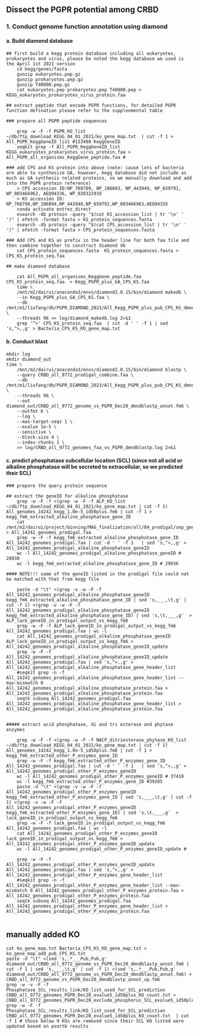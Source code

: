 ## Dissect the PGPR potential among CRBD

### 1. Conduct genome function annotation using diamond

#### a. Build diamond database
```
## first build a kegg protein database including all eukaryotes, prokaryotes and virus, please be noted the kegg database we used is the April 1st 2021 version
    cd kegg/genes/fasta
    gunzip eukaryotes.pep.gz
    gunzip prokaryotes.pep.gz
    gunzip T40000.pep.gz
    cat eukaryotes.pep prokaryotes.pep T40000.pep > KEGG_eukaryotes_prokaryotes_virus_protein.faa

## extract peptide that encode PGPR functions, for detailed PGPR function defination please refer to the supplenmental table

### prepare all PGPR peptide sequences

    grep -w -F -f PGPR_KO_list ~/db/ftp_download_KEGG_04_01_2021/ko_gene_map.txt  | cut -f 1 > All_PGPR_KeggGeneID_list #153498 KeggGeneID
    seqkit grep -f All_PGPR_KeggGeneID_list  KEGG_eukaryotes_prokaryotes_virus_protein.faa > All_PGPR_all_organisms_KeggGene_peptide.faa # 

### add CPS and KS protein into above (note: cause lots of bacteria are able to synthesize GA, however, kegg database did not include as much as GA synthesis related proteins, so we manually download and add into the PGPR protein reference)
    > CPS accession ID:NP_768789, NP_106893, NP_443949, NP_659791, WP_003466962, AEQ94336, WP_020322919
    > KS accession ID: NP_768790,NP_106894,NP_443948,NP_659792,WP_003466963,AEQ94335
    conda activate entrez_direct 
    esearch -db protein -query "$(cat KS_accession_list | tr '\n' ' ')" | efetch -format fasta > KS_protein_sequences.fasta
    esearch -db protein -query "$(cat CPS_accession_list | tr '\n' ' ')" | efetch -format fasta > CPS_protein_sequences.fasta

### Add CPS and KS as prefix in the header line for both faa file and then combine together to construct diamond db
    cat CPS_protein_sequences.fasta  KS_protein_sequences.fasta > CPS_KS_protein_seq.faa

## make diamond database

    cat All_PGPR_all_organisms_KeggGene_peptide.faa CPS_KS_protein_seq.faa  > Kegg_PGPR_plus_GA_CPS_KS.faa              
    time \
    /mnt/m2/dairui/anaconda3/envs/diamond2.0.15/bin/diamond makedb \
    --in Kegg_PGPR_plus_GA_CPS_KS.faa \
    --db /mnt/m1/liufang/db/PGPR_DIAMOND_2023/All_Kegg_PGPR_plus_pub_CPS_KS_dmnd \
    --threads 96 >> log/diamond_makedb.log 2>&1
    grep '^>' CPS_KS_protein_seq.faa  | cut -d ' ' -f 1 | sed 's,^>,,g' > Bacteria_CPS_KS_KO_gene_map.txt
```


#### b. Conduct blast

```
mkdir log
mkdir diamond_out
time \
    /mnt/m2/dairui/anaconda3/envs/diamond2.0.15/bin/diamond blastp \
    --query CRBD_all_9772_prodigal_combine.faa \
    --db /mnt/m1/liufang/db/PGPR_DIAMOND_2023/All_Kegg_PGPR_plus_pub_CPS_KS_dmnd.dmnd \
    --threads 96 \
    --out diamond_out/CRBD_all_9772_genome_vs_PGPR_Dec20_dmndblastp_annot.fm6 \
    --outfmt 6 \
    --log \
    --max-target-seqs 1 \
    --evalue 1e-5 \
    --sensitive \
    --block-size 4 \
    --index-chunks 1 \
    >> log/CRBD_all_9772_genomes_faa_vs_PGPR_dmndblastp.log 2>&1
```

#### c. predict phosphatase subcellular location (SCL) (since not all acid or alkaline phosphatase will be secreted to extracellular, so we predicted their SCL)

```
### prepare the query protein sequence

## extract the geneID for alkaline phosphatase 
    grep -w -F -f <(grep -w -F -f ALP_KO_list  ~/db/ftp_download_KEGG_04_01_2021/ko_gene_map.txt | cut -f 1) All_genomes_14242_kegg_1.0e-5_id50plus.fm6 | cut -f 1 > kegg_fm6_extracted_alkaline_phosphatase_gene_ID 
    cat /mnt/m2/dairui/project/binning/MAG_finalization/all/04_prodigal/sep_genome_faa/*.faa > All_14242_genomes_prodigal.faa
    grep -w -F -f kegg_fm6_extracted_alkaline_phosphatase_gene_ID  All_14242_genomes_prodigal.faa | cut -d ' ' -f 1   | sed 's,^>,,g' > All_14242_genomes_prodigal_alkaline_phosphatase_geneID
    wc -l All_14242_genomes_prodigal_alkaline_phosphatase_geneID # 28930
    wc -l kegg_fm6_extracted_alkaline_phosphatase_gene_ID # 29936 

#### NOTE!!! some of the geneID listed in the prodigal file could not be matched with that from kegg file

    paste -d "\t" <(grep -v -w -F -f All_14242_genomes_prodigal_alkaline_phosphatase_geneID kegg_fm6_extracted_alkaline_phosphatase_gene_ID | sed 's,___,\t,g' | cut -f 1) <(grep -v -w -F -f All_14242_genomes_prodigal_alkaline_phosphatase_geneID kegg_fm6_extracted_alkaline_phosphatase_gene_ID) | sed 's,\t,___,g'  > ALP_lack_geneID_in_prodigal_output_vs_kegg_fm6
    grep -w -F -f ALP_lack_geneID_in_prodigal_output_vs_kegg_fm6  All_14242_genomes_prodigal.faa | wc -l
    cat All_14242_genomes_prodigal_alkaline_phosphatase_geneID ALP_lack_geneID_in_prodigal_output_vs_kegg_fm6 > All_14242_genomes_prodigal_alkaline_phosphatase_geneID_update
    grep -w -F -f All_14242_genomes_prodigal_alkaline_phosphatase_geneID_update All_14242_genomes_prodigal.faa | sed 's,^>,,g' > All_14242_genomes_prodigal_alkaline_phosphatase_gene_header_list
    #seqkit grep -n -f All_14242_genomes_prodigal_alkaline_phosphatase_gene_header_list --max-mismatch 0 All_14242_genomes_prodigal_alkaline_phosphatase_protein.faa > All_14242_genomes_prodigal_alkaline_phosphatase_protein.faa
    seqtk subseq All_14242_genomes_prodigal.faa All_14242_genomes_prodigal_alkaline_phosphatase_gene_header_list > All_14242_genomes_prodigal_alkaline_phosphatase_protein.faa


##### extract acid phosphatase, di and tri esterase and phytase enzymes

    grep -w -F -f <(grep -w -F -f NACP_ditriesterase_phytase_KO_list  ~/db/ftp_download_KEGG_04_01_2021/ko_gene_map.txt | cut -f 1) All_genomes_14242_kegg_1.0e-5_id50plus.fm6 | cut -f 1 > kegg_fm6_extracted_other_P_enzymes_gene_ID 
    grep -w -F -f kegg_fm6_extracted_other_P_enzymes_gene_ID  All_14242_genomes_prodigal.faa | cut -d ' ' -f 1   | sed 's,^>,,g' > All_14242_genomes_prodigal_other_P_enzymes_geneID
    wc -l All_14242_genomes_prodigal_other_P_enzymes_geneID # 37410
    wc -l kegg_fm6_extracted_other_P_enzymes_gene_ID #39205
    paste -d "\t" <(grep -v -w -F -f All_14242_genomes_prodigal_other_P_enzymes_geneID kegg_fm6_extracted_other_P_enzymes_gene_ID | sed 's,___,\t,g' | cut -f 1) <(grep -v -w -F -f All_14242_genomes_prodigal_other_P_enzymes_geneID kegg_fm6_extracted_other_P_enzymes_gene_ID) | sed 's,\t,___,g'  > lack_geneID_in_prodigal_output_vs_kegg_fm6
    grep -w -F -f lack_geneID_in_prodigal_output_vs_kegg_fm6  All_14242_genomes_prodigal.faa | wc -l
    cat All_14242_genomes_prodigal_other_P_enzymes_geneID lack_geneID_in_prodigal_output_vs_kegg_fm6 > All_14242_genomes_prodigal_other_P_enzymes_geneID_update
    wc -l All_14242_genomes_prodigal_other_P_enzymes_geneID_update #

    grep -w -F -f All_14242_genomes_prodigal_other_P_enzymes_geneID_update All_14242_genomes_prodigal.faa | sed 's,^>,,g' > All_14242_genomes_prodigal_other_P_enzymes_gene_header_list
    #seqkit grep -n -f All_14242_genomes_prodigal_other_P_enzymes_gene_header_list --max-mismatch 0 All_14242_genomes_prodigal_other_P_enzymes_protein.faa > All_14242_genomes_prodigal_other_P_enzymes_protein.faa
    seqtk subseq All_14242_genomes_prodigal.faa All_14242_genomes_prodigal_other_P_enzymes_gene_header_list > All_14242_genomes_prodigal_other_P_enzymes_protein.faa


```


## manually added KO 
    cat ko_gene_map.txt Bacteria_CPS_KS_KO_gene_map.txt > ko_gene_map_add_pub_CPS_KS.txt
    paste -d "\t" <(sed 's,.*___Pub,Pub,g' diamond_out/CRBD_all_9772_genome_vs_PGPR_Dec20_dmndblastp_annot.fm6 | cut -f 1 | sed 's,___,\t,g' | cut -f 1) <(sed 's,.*___Pub,Pub,g' diamond_out/CRBD_all_9772_genome_vs_PGPR_Dec20_dmndblastp_annot.fm6) > CRBD_all_9772_genome_vs_PGPR_Dec20_dmndblastp_annot_up.fm6
    grep -w -v -F -f Phosphatase_SCL_results_link/KO_list_used_for_SCL_prediction CRBD_all_9772_genomes_PGPR_Dec20_evalue5_id50plus_KO_count.txt > CRBD_all_9772_genomes_PGPR_Dec20_exclude_phosphorus_SCL_evalue5_id50plus_KO_count.txt
    grep -w -F -f Phosphatase_SCL_results_link/KO_list_used_for_SCL_prediction CRBD_all_9772_genomes_PGPR_Dec20_evalue5_id50plus_KO_count.txt  | cut -f 1 # those below 9 KOs are removed since their SCL KO listed were updated based on psortb results
```
